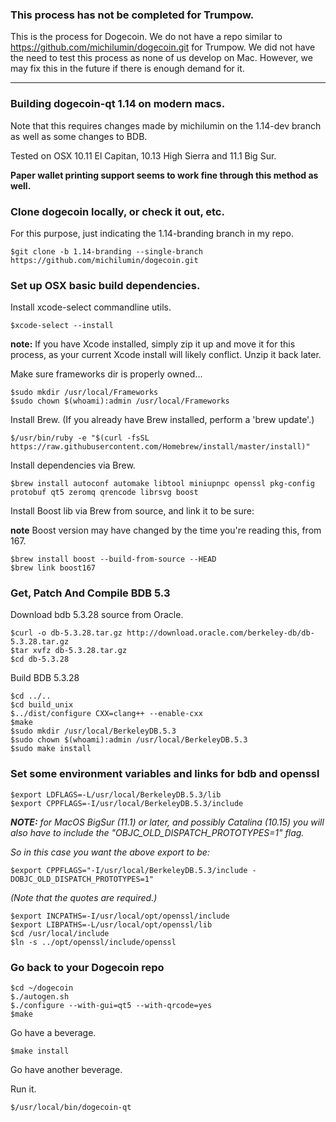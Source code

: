 ### This process has not be completed for Trumpow.

This is the process for Dogecoin. We do not have a repo similar to https://github.com/michilumin/dogecoin.git for Trumpow. We did not have the need to test this process as none of us develop on Mac. However, we may fix this in the future if there is enough demand for it.

----------------------------------------------------
### Building dogecoin-qt 1.14 on modern macs. ###

Note that this requires changes made by michilumin on the 1.14-dev branch as well as some changes to BDB.

Tested on OSX 10.11 El Capitan, 10.13 High Sierra and 11.1 Big Sur.

**Paper wallet printing support seems to work fine through this method as well.**

### Clone dogecoin locally, or check it out, etc. ###

For this purpose, just indicating the 1.14-branding branch in my repo.

	$git clone -b 1.14-branding --single-branch https://github.com/michilumin/dogecoin.git

### Set up OSX basic build dependencies. ##

Install xcode-select commandline utils.

    $xcode-select --install

**note:** If you have Xcode installed, simply zip it up and move it for this process, as your current Xcode install will likely conflict. Unzip it back later.

Make sure frameworks dir is properly owned...

    $sudo mkdir /usr/local/Frameworks
    $sudo chown $(whoami):admin /usr/local/Frameworks

Install Brew. (If you already have Brew installed, perform a 'brew update'.)

    $/usr/bin/ruby -e "$(curl -fsSL https://raw.githubusercontent.com/Homebrew/install/master/install)"

Install dependencies via Brew.

    $brew install autoconf automake libtool miniupnpc openssl pkg-config protobuf qt5 zeromq qrencode librsvg boost

Install Boost lib via Brew from source, and link it to be sure:

**note** Boost version may have changed by the time you're reading this, from 167.

    $brew install boost --build-from-source --HEAD
    $brew link boost167

### Get, Patch And Compile BDB 5.3 ###

Download bdb 5.3.28 source from Oracle.

    $curl -o db-5.3.28.tar.gz http://download.oracle.com/berkeley-db/db-5.3.28.tar.gz
    $tar xvfz db-5.3.28.tar.gz
    $cd db-5.3.28

Build BDB 5.3.28

    $cd ../.. 
    $cd build_unix
    $../dist/configure CXX=clang++ --enable-cxx
    $make
    $sudo mkdir /usr/local/BerkeleyDB.5.3
    $sudo chown $(whoami):admin /usr/local/BerkeleyDB.5.3
    $sudo make install

### Set some environment variables and links for bdb and openssl ###

    $export LDFLAGS=-L/usr/local/BerkeleyDB.5.3/lib
    $export CPPFLAGS=-I/usr/local/BerkeleyDB.5.3/include
    
   _**NOTE:** for MacOS BigSur (11.1) or later, and possibly Catalina (10.15) you will also have to include the "OBJC_OLD_DISPATCH_PROTOTYPES=1" flag._
   
   _So in this case you want the above export to be:_
    
    $export CPPFLAGS="-I/usr/local/BerkeleyDB.5.3/include -DOBJC_OLD_DISPATCH_PROTOTYPES=1"
   
   _(Note that the quotes are required.)_
	
    $export INCPATHS=-I/usr/local/opt/openssl/include
    $export LIBPATHS=-L/usr/local/opt/openssl/lib
    $cd /usr/local/include 
    $ln -s ../opt/openssl/include/openssl 

### Go back to your Dogecoin repo ###

    $cd ~/dogecoin
    $./autogen.sh
    $./configure --with-gui=qt5 --with-qrcode=yes
    $make

Go have a beverage.

    $make install

Go have another beverage.

Run it.

	$/usr/local/bin/dogecoin-qt





